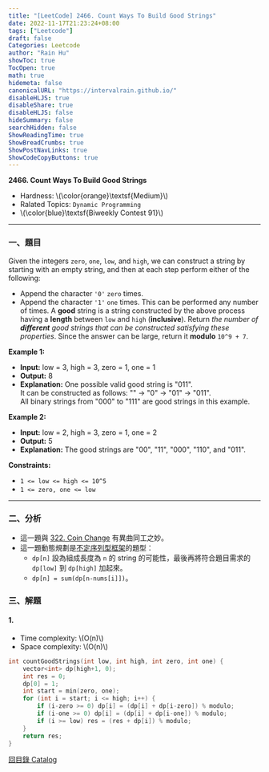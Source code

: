 ```yaml
---
title: "[LeetCode] 2466. Count Ways To Build Good Strings"
date: 2022-11-17T21:23:24+08:00
tags: ["Leetcode"]
draft: false
Categories: Leetcode
author: "Rain Hu"
showToc: true
TocOpen: true
math: true
hidemeta: false
canonicalURL: "https://intervalrain.github.io/"
disableHLJS: true
disableShare: true
disableHLJS: false
hideSummary: false
searchHidden: false
ShowReadingTime: true
ShowBreadCrumbs: true
ShowPostNavLinks: true
ShowCodeCopyButtons: true
---
```

**2466. Count Ways To Build Good Strings**
+ Hardness: \\(\color{orange}\textsf{Medium}\\)
+ Ralated Topics: `Dynamic Programming`
+ \\(\color{blue}\textsf{Biweekly Contest 91}\\)
---
### 一、題目
Given the integers `zero`, `one`, `low`, and `high`, we can construct a string by starting with an empty string, and then at each step perform either of the following:
+ Append the character `'0'` `zero` times.
+ Append the character `'1'` `one` times.
This can be performed any number of times.
A **good** string is a string constructed by the above process having a **length** between `low` and `high` (**inclusive**).
Return *the number of ***different*** good strings that can be constructed satisfying these properties*. Since the answer can be large, return it **modulo** `10^9 + 7`.

**Example 1:**  
+ **Input:** low = 3, high = 3, zero = 1, one = 1
+ **Output:** 8
+ **Explanation:** One possible valid good string is "011".   
It can be constructed as follows: "" -> "0" -> "01" -> "011".   
All binary strings from "000" to "111" are good strings in this example.  

**Example 2:**
+ **Input:** low = 2, high = 3, zero = 1, one = 2
+ **Output:** 5
+ **Explanation:** The good strings are "00", "11", "000", "110", and "011".

**Constraints:**
+ `1 <= low <= high <= 10^5`
+ `1 <= zero, one <= low`

---

### 二、分析
+ 這一題與 [322. Coin Change](/posts/leetcode/322) 有異曲同工之妙。
+ 這一題動態規劃是[不定序列型框架](/posts/cs/algo/dp/#2-%E4%B8%8D%E5%AE%9A%E5%BA%8F%E5%88%97%E5%9E%8Blis)的題型：
    + `dp[n]` 設為組成長度為 `n` 的 string 的可能性，最後再將符合題目需求的 `dp[low]` 到 `dp[high]` 加起來。
    + `dp[n] = sum(dp[n-nums[i]])`。


### 三、解題
#### 1. 
+ Time complexity: \\(O(n)\\)
+ Space complexity: \\(O(n)\\)
```C++
int countGoodStrings(int low, int high, int zero, int one) {
    vector<int> dp(high+1, 0);
    int res = 0;
    dp[0] = 1;
    int start = min(zero, one);
    for (int i = start; i <= high; i++) {
        if (i-zero >= 0) dp[i] = (dp[i] + dp[i-zero]) % modulo;
        if (i-one >= 0) dp[i] = (dp[i] + dp[i-one]) % modulo;
        if (i >= low) res = (res + dp[i]) % modulo;
    }
    return res;
}
```
[回目錄 Catalog](/posts/leetcode)
